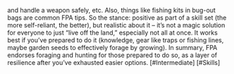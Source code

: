 and handle a weapon safely, etc. Also, things like fishing kits in bug-out bags are common FPA tips. So the stance: positive as part of a skill set (the more self-reliant, the better), but realistic about it – it’s not a magic solution for everyone to just “live off the land,” especially not all at once. It works best if you’ve prepared to do it (knowledge, gear like traps or fishing lines, maybe garden seeds to effectively forage by growing). In summary, FPA endorses foraging and hunting for those prepared to do so, as a layer of resilience after you’ve exhausted easier options. [#Intermediate] [#Skills]